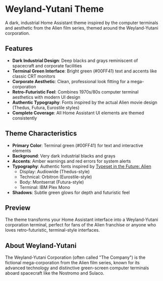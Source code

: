 # Weyland-Yutani Theme

A dark, industrial Home Assistant theme inspired by the computer terminals and aesthetic from the Alien film series, themed around the Weyland-Yutani corporation.

## Features

- **Dark Industrial Design**: Deep blacks and grays reminiscent of spacecraft and corporate facilities
- **Terminal Green Interface**: Bright green (#00FF41) text and accents like classic CRT monitors
- **Corporate Aesthetic**: Clean, professional look fitting for a mega-corporation
- **Retro-Futuristic Feel**: Combines 1970s/80s computer terminal aesthetics with modern UI design
- **Authentic Typography**: Fonts inspired by the actual Alien movie design (Thedus, Futura, Eurostile styles)
- **Complete Coverage**: All Home Assistant UI elements are themed consistently

## Theme Characteristics

- **Primary Color**: Terminal green (#00FF41) for text and interactive elements
- **Background**: Very dark industrial blacks and grays
- **Accents**: Amber warnings and red errors for system alerts
- **Typography**: Authentic fonts inspired by [Typeset in the Future: Alien](https://typesetinthefuture.com/2014/12/01/alien/)
  - Display: Audiowide (Thedus-style)
  - Technical: Orbitron (Eurostile-style)
  - Body: Montserrat (Futura-style)
  - Terminal: IBM Plex Mono
- **Shadows**: Subtle green glows for depth and futuristic feel

## Preview

The theme transforms your Home Assistant interface into a Weyland-Yutani corporation terminal, perfect for fans of the Alien franchise or anyone who loves retro-futuristic, terminal-style interfaces.

## About Weyland-Yutani

The Weyland-Yutani Corporation (often called "The Company") is the fictional mega-corporation from the Alien film series, known for its advanced technology and distinctive green-screen computer terminals aboard spacecraft like the Nostromo and Sulaco.
